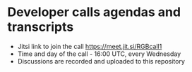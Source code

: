 # Developer calls agendas and transcripts
* Jitsi link to join the call https://meet.jit.si/RGBcall1
* Time and day of the call - 16:00 UTC, every Wednesday
* Discussions are recorded and uploaded to this repository
